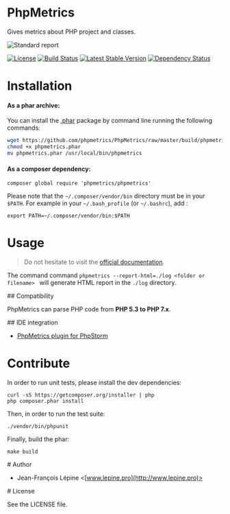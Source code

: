 # PhpMetrics

Gives metrics about PHP project and classes.

![Standard report](https://github.com/phpmetrics/PhpMetrics/raw/version2_ast/doc/overview.png)

[![License](https://poser.pugx.org/phpmetrics/phpmetrics/license.svg)](https://packagist.org/packages/phpmetrics/phpmetrics)
[![Build Status](https://secure.travis-ci.org/phpmetrics/PhpMetrics.svg)](http://travis-ci.org/phpmetrics/PhpMetrics)
[![Latest Stable Version](https://poser.pugx.org/phpmetrics/phpmetrics/v/stable.svg)](https://packagist.org/packages/phpmetrics/phpmetrics)
[![Dependency Status](https://www.versioneye.com/user/projects/534fe1f9fe0d0774a8000815/badge.svg)](https://www.versioneye.com/user/projects/534fe1f9fe0d0774a8000815)


# Installation

#### As a phar archive:

You can install the [.phar](https://github.com/Halleck45/PhpMetrics/raw/master/build/phpmetrics.phar) package by command line running the following commands:

```bash
wget https://github.com/phpmetrics/PhpMetrics/raw/master/build/phpmetrics.phar
chmod +x phpmetrics.phar
mv phpmetrics.phar /usr/local/bin/phpmetrics
```

#### As a composer dependency:

    composer global require 'phpmetrics/phpmetrics'
    
Please note that the `~/.composer/vendor/bin` directory must be in your `$PATH`. For example in your `~/.bash_profile` (or `~/.bashrc`), add :

    export PATH=~/.composer/vendor/bin:$PATH

# Usage

> Do not hesitate to visit the [official documentation](http://www.phpmetrics.org).

The command command `phpmetrics --report-html=./log <folder or filename> ` will generate HTML report in the `./log` directory.

## Compatibility

PhpMetrics can parse PHP code from **PHP 5.3 to PHP 7.x**.

## IDE integration

+ [PhpMetrics plugin for PhpStorm](http://plugins.jetbrains.com/plugin/7500)

# Contribute

In order to run unit tests, please install the dev dependencies:

    curl -sS https://getcomposer.org/installer | php
    php composer.phar install

Then, in order to run the test suite:

    ./vendor/bin/phpunit

Finally, build the phar:

    make build

# Author

+ Jean-François Lépine <[www.lepine.pro](http://www.lepine.pro)>

# License

See the LICENSE file.
